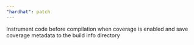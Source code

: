 ```yaml
---
"hardhat": patch
---
```


Instrument code before compilation when coverage is enabled and save coverage metadata to the build info directory
